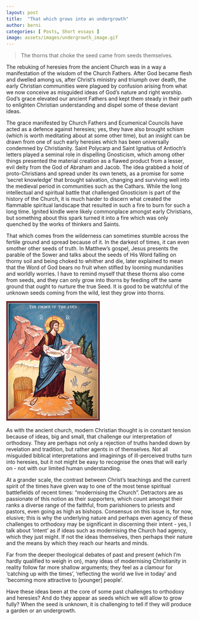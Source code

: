 ```yaml
---
layout: post
title:  "That which grows into an undergrowth"
author: berni
categories: [ Posts, Short essays ]
image: assets/images/undergrowth_image.gif
---
```


> The thorns that choke the seed came from seeds themselves.

The rebuking of heresies from the ancient Church was in a way a manifestation of the wisdom of the Church Fathers. After God became flesh and dwelled among us, after Christ’s ministry and triumph over death, the early Christian communities were plagued by confusion arising from what we now conceive as misguided ideas of God’s nature and right worship. God’s grace elevated our ancient Fathers and kept them steady in their path to enlighten Christian understanding and dispel some of these deviant ideas.

The grace manifested by Church Fathers and Ecumenical Councils have acted as a defence against heresies; yes, they have also brought schism (which is worth meditating about at some other time), but an insight can be drawn from one of such early heresies which has been universally condemned by Christianity. Saint Polycarp and Saint Ignatius of Antioch’s letters played a seminal role in dispelling Gnosticism, which among other things presented the material creation as a flawed product from a lesser, evil deity from the God of Abraham and Jacob. The idea grabbed a hold of proto-Christians and spread under its own tenets, as a promise for some ‘secret knowledge’ that brought salvation, changing and surviving well into the medieval period in communities such as the Cathars. While the long intellectual and spiritual battle that challenged Gnosticism is part of the history of the Church, it is much harder to discern what created the flammable spiritual landscape that resulted in such a fire to burn for such a long time. Ignited kindle were likely commonplace amongst early Christians, but something about this spark turned it into a fire which was only quenched by the works of thinkers and Saints.

That which comes from the wilderness can sometimes stumble across the fertile ground and spread because of it. In the darkest of times, it can even smother other seeds of truth. In Matthew’s gospel, Jesus presents the parable of the Sower and talks about the seeds of His Word falling on thorny soil and being choked to whither and die, later explained to mean that the Word of God bears no fruit when stifled by looming mundanities and worldly worries. I have to remind myself that these thorns also come from seeds, and they can only grow into thorns by feeding off the same ground that ought to nurture the true Seed. It is good to be watchful of the unknown seeds coming from the wild, lest they grow into thorns.

<img src="../assets/images/undergrowth_image.gif" style="width: 50%;" alt="Icon of the Parable of the Sower of the Seed.">

As with the ancient church, modern Christian thought is in constant tension because of ideas, big and small, that challenge our interpretation of orthodoxy. They are perhaps not only a rejection of truths handed down by revelation and tradition, but rather agents in of themselves. Not all misguided biblical interpretations and imaginings of ill-perceived truths turn into heresies, but it not might be easy to recognise the ones that will early on - not with our limited human understanding.

At a grander scale, the contrast between Christ’s teachings and the current spirit of the times have given way to one of the most tense spiritual battlefields of recent times: “modernising the Church”. Detractors are as passionate of this notion as their supporters, which count amongst their ranks a diverse range of the faithful, from parishioners to priests and pastors, even going as high as bishops. Consensus on this issue is, for now, elusive; this is why the underlying nature and perhaps even agency of these challenges to orthodoxy may be significant in discerning their intent - yes, I talk about ‘intent’ as if ideas such as modernising the Church had agency, which they just might. If not the ideas themselves, then perhaps their nature and the means by which they reach our hearts and minds.

Far from the deeper theological debates of past and present (which I’m hardly qualified to weigh in on), many ideas of modernising Christianity in reality follow far more shallow arguments; they feel as a clamour for ‘catching up with the times’, ‘reflecting the world we live in today’ and 'becoming more attractive to [younger] people’.

Have these ideas been at the core of some past challenges to orthodoxy and heresies? And do they appear as seeds which we will allow to grow fully? When the seed is unknown, it is challenging to tell if they will produce a garden or an undergrowth.
